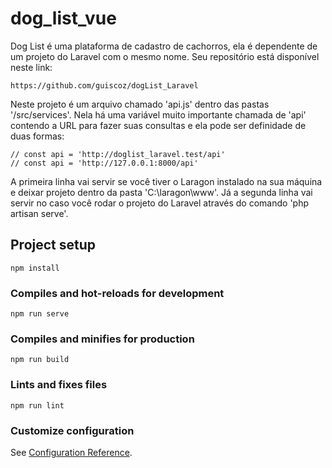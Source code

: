 # dog_list_vue

Dog List é uma plataforma de cadastro de cachorros, ela é dependente de um projeto do Laravel com o mesmo nome.
Seu repositório está disponível neste link:

```
https://github.com/guiscoz/dogList_Laravel
```

Neste projeto é um arquivo chamado 'api.js' dentro das pastas '/src/services'. Nela há uma variável muito importante chamada de 'api' contendo a URL para fazer suas consultas e ela pode ser definidade de duas formas:

```
// const api = 'http://doglist_laravel.test/api'
// const api = 'http://127.0.0.1:8000/api'
```

A primeira linha vai servir se você tiver o Laragon instalado na sua máquina e deixar projeto dentro da pasta 'C:\laragon\www\'.
Já a segunda linha vai servir no caso você rodar o projeto do Laravel através do comando 'php artisan serve'.


## Project setup
```
npm install
```

### Compiles and hot-reloads for development
```
npm run serve
```

### Compiles and minifies for production
```
npm run build
```

### Lints and fixes files
```
npm run lint
```

### Customize configuration
See [Configuration Reference](https://cli.vuejs.org/config/).
